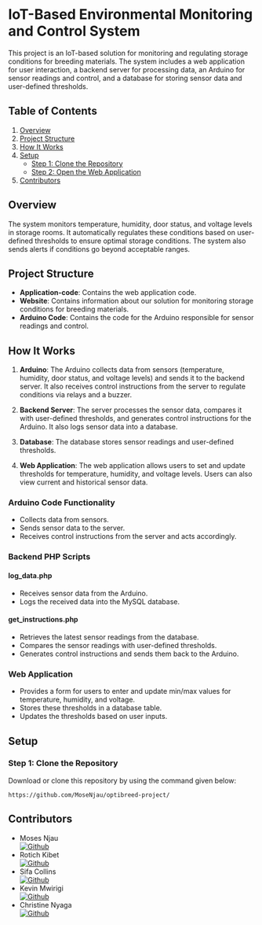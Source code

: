 # IoT-Based Environmental Monitoring and Control System

This project is an IoT-based solution for monitoring and regulating storage conditions for breeding materials. The system includes a web application for user interaction, a backend server for processing data, an Arduino for sensor readings and control, and a database for storing sensor data and user-defined thresholds.

## Table of Contents
1. [Overview](#overview)
2. [Project Structure](#project-structure)
3. [How It Works](#how-it-works)
4. [Setup](#setup)
   - [Step 1: Clone the Repository](#step-1-clone-the-repository)
   - [Step 2: Open the Web Application](#step-2-open-the-web-application)
5. [Contributors](#contributors)

## Overview

The system monitors temperature, humidity, door status, and voltage levels in storage rooms. It automatically regulates these conditions based on user-defined thresholds to ensure optimal storage conditions. The system also sends alerts if conditions go beyond acceptable ranges.

## Project Structure

- **Application-code**: Contains the web application code.
- **Website**: Contains information about our solution for monitoring storage conditions for breeding materials.
- **Arduino Code**: Contains the code for the Arduino responsible for sensor readings and control.

## How It Works

1. **Arduino**: The Arduino collects data from sensors (temperature, humidity, door status, and voltage levels) and sends it to the backend server. It also receives control instructions from the server to regulate conditions via relays and a buzzer.

2. **Backend Server**: The server processes the sensor data, compares it with user-defined thresholds, and generates control instructions for the Arduino. It also logs sensor data into a database.

3. **Database**: The database stores sensor readings and user-defined thresholds.

4. **Web Application**: The web application allows users to set and update thresholds for temperature, humidity, and voltage levels. Users can also view current and historical sensor data.

### Arduino Code Functionality

- Collects data from sensors.
- Sends sensor data to the server.
- Receives control instructions from the server and acts accordingly.

### Backend PHP Scripts

#### log_data.php

- Receives sensor data from the Arduino.
- Logs the received data into the MySQL database.

#### get_instructions.php

- Retrieves the latest sensor readings from the database.
- Compares the sensor readings with user-defined thresholds.
- Generates control instructions and sends them back to the Arduino.

### Web Application

- Provides a form for users to enter and update min/max values for temperature, humidity, and voltage.
- Stores these thresholds in a database table.
- Updates the thresholds based on user inputs.

## Setup

### Step 1: Clone the Repository

Download or clone this repository by using the command given below:

```
https://github.com/MoseNjau/optibreed-project/
```

## Contributors <a id="contributors"></a>

- Moses Njau  
  [![Github](https://img.shields.io/badge/GitHub-100000?style=for-the-badge&logo=github&logoColor=white)](https://github.com/MoseNjau)
- Rotich Kibet  
  [![Github](https://img.shields.io/badge/GitHub-100000?style=for-the-badge&logo=github&logoColor=white)](https://github.com/Kibet-Rotich)
- Sifa Collins  
  [![Github](https://img.shields.io/badge/GitHub-100000?style=for-the-badge&logo=github&logoColor=white)](https://github.com/SifaKasena)
- Kevin Mwirigi  
  [![Github](https://img.shields.io/badge/GitHub-100000?style=for-the-badge&logo=github&logoColor=white)](https://github.com/MykOnTV)
- Christine Nyaga  
  [![Github](https://img.shields.io/badge/GitHub-100000?style=for-the-badge&logo=github&logoColor=white)](https://github.com/KristyNyaga)